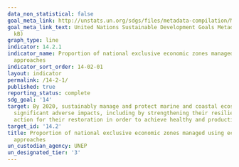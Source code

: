 ```yaml
---
data_non_statistical: false
goal_meta_link: http://unstats.un.org/sdgs/files/metadata-compilation/Metadata-Goal-14.pdf
goal_meta_link_text: United Nations Sustainable Development Goals Metadata (pdf 288
  kB)
graph_type: line
indicator: 14.2.1
indicator_name: Proportion of national exclusive economic zones managed using ecosystem-based
  approaches
indicator_sort_order: 14-02-01
layout: indicator
permalink: /14-2-1/
published: true
reporting_status: complete
sdg_goal: '14'
target: By 2020, sustainably manage and protect marine and coastal ecosystems to avoid
  significant adverse impacts, including by strengthening their resilience, and take
  action for their restoration in order to achieve healthy and productive oceans
target_id: '14.2'
title: Proportion of national exclusive economic zones managed using ecosystem-based
  approaches
un_custodian_agency: UNEP
un_designated_tier: '3'
---
```

